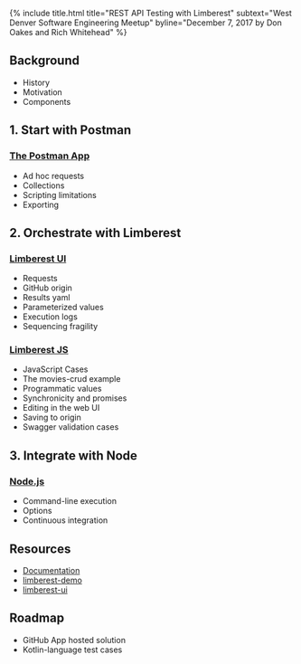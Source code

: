 {% include title.html title="REST API Testing with Limberest" subtext="West Denver Software Engineering Meetup" byline="December 7, 2017 by Don Oakes and Rich Whitehead" %}

## Background
  - History
  - Motivation
  - Components

## 1. Start with Postman

### [The Postman App](https://www.getpostman.com/apps)
  - Ad hoc requests
  - Collections
  - Scripting limitations
  - Exporting

## 2. Orchestrate with Limberest

### [Limberest UI](https://limberest.io/ui/requests)
  - Requests
  - GitHub origin
  - Results yaml
  - Parameterized values
  - Execution logs
  - Sequencing fragility
  
### [Limberest JS](https://www.npmjs.com/package/limberest)
  - JavaScript Cases
  - The movies-crud example
  - Programmatic values
  - Synchronicity and promises
  - Editing in the web UI
  - Saving to origin
  - Swagger validation cases
  
## 3. Integrate with Node
  
### [Node.js](https://nodejs.org/en/)
  - Command-line execution
  - Options
  - Continuous integration
  
## Resources
  - [Documentation](https://limberest.io/limberest/topics/requests)
  - [limberest-demo](https://github.com/limberest/limberest-demo)
  - [limberest-ui](https://limberest.io/ui/requests)
  
## Roadmap
  - GitHub App hosted solution
  - Kotlin-language test cases